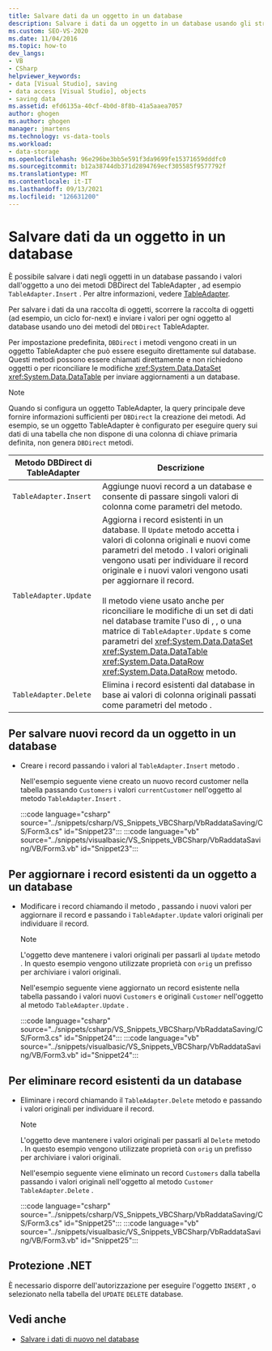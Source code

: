 ```yaml
---
title: Salvare dati da un oggetto in un database
description: Salvare i dati da un oggetto in un database usando gli strumenti dataset in Visual Studio. Informazioni su come salvare nuovi record, aggiornare i record esistenti ed eliminare i record esistenti.
ms.custom: SEO-VS-2020
ms.date: 11/04/2016
ms.topic: how-to
dev_langs:
- VB
- CSharp
helpviewer_keywords:
- data [Visual Studio], saving
- data access [Visual Studio], objects
- saving data
ms.assetid: efd6135a-40cf-4b0d-8f8b-41a5aaea7057
author: ghogen
ms.author: ghogen
manager: jmartens
ms.technology: vs-data-tools
ms.workload:
- data-storage
ms.openlocfilehash: 96e296be3bb5e591f3da9699fe15371659dddfc0
ms.sourcegitcommit: b12a38744db371d2894769ecf305585f9577792f
ms.translationtype: MT
ms.contentlocale: it-IT
ms.lasthandoff: 09/13/2021
ms.locfileid: "126631200"
---
```

# <a name="save-data-from-an-object-to-a-database"></a>Salvare dati da un oggetto in un database

È possibile salvare i dati negli oggetti in un database passando i valori dall'oggetto a uno dei metodi DBDirect del TableAdapter , ad esempio `TableAdapter.Insert` . Per altre informazioni, vedere [TableAdapter](../data-tools/create-and-configure-tableadapters.md).

Per salvare i dati da una raccolta di oggetti, scorrere la raccolta di oggetti (ad esempio, un ciclo for-next) e inviare i valori per ogni oggetto al database usando uno dei metodi del `DBDirect` TableAdapter.

Per impostazione predefinita, `DBDirect` i metodi vengono creati in un oggetto TableAdapter che può essere eseguito direttamente sul database. Questi metodi possono essere chiamati direttamente e non richiedono oggetti o per riconciliare le modifiche <xref:System.Data.DataSet> <xref:System.Data.DataTable> per inviare aggiornamenti a un database.

> [!NOTE]
> Quando si configura un oggetto TableAdapter, la query principale deve fornire informazioni sufficienti per `DBDirect` la creazione dei metodi. Ad esempio, se un oggetto TableAdapter è configurato per eseguire query sui dati di una tabella che non dispone di una colonna di chiave primaria definita, non genera `DBDirect` metodi.

|Metodo DBDirect di TableAdapter|Descrizione|
| - |-----------------|
|`TableAdapter.Insert`|Aggiunge nuovi record a un database e consente di passare singoli valori di colonna come parametri del metodo.|
|`TableAdapter.Update`|Aggiorna i record esistenti in un database. Il `Update` metodo accetta i valori di colonna originali e nuovi come parametri del metodo . I valori originali vengono usati per individuare il record originale e i nuovi valori vengono usati per aggiornare il record.<br /><br /> Il metodo viene usato anche per riconciliare le modifiche di un set di dati nel database tramite l'uso di , , o una matrice di `TableAdapter.Update` s come parametri del <xref:System.Data.DataSet> <xref:System.Data.DataTable> <xref:System.Data.DataRow> <xref:System.Data.DataRow> metodo.|
|`TableAdapter.Delete`|Elimina i record esistenti dal database in base ai valori di colonna originali passati come parametri del metodo .|

## <a name="to-save-new-records-from-an-object-to-a-database"></a>Per salvare nuovi record da un oggetto in un database

- Creare i record passando i valori al `TableAdapter.Insert` metodo .

     Nell'esempio seguente viene creato un nuovo record customer nella tabella passando `Customers` i valori `currentCustomer` nell'oggetto al metodo `TableAdapter.Insert` .

     :::code language="csharp" source="../snippets/csharp/VS_Snippets_VBCSharp/VbRaddataSaving/CS/Form3.cs" id="Snippet23":::
     :::code language="vb" source="../snippets/visualbasic/VS_Snippets_VBCSharp/VbRaddataSaving/VB/Form3.vb" id="Snippet23":::

## <a name="to-update-existing-records-from-an-object-to-a-database"></a>Per aggiornare i record esistenti da un oggetto a un database

- Modificare i record chiamando il metodo , passando i nuovi valori per aggiornare il record e passando i `TableAdapter.Update` valori originali per individuare il record.

    > [!NOTE]
    > L'oggetto deve mantenere i valori originali per passarli al `Update` metodo . In questo esempio vengono utilizzate proprietà con `orig` un prefisso per archiviare i valori originali.

     Nell'esempio seguente viene aggiornato un record esistente nella tabella passando i valori nuovi `Customers` e originali `Customer` nell'oggetto al metodo `TableAdapter.Update` .

     :::code language="csharp" source="../snippets/csharp/VS_Snippets_VBCSharp/VbRaddataSaving/CS/Form3.cs" id="Snippet24":::
     :::code language="vb" source="../snippets/visualbasic/VS_Snippets_VBCSharp/VbRaddataSaving/VB/Form3.vb" id="Snippet24":::

## <a name="to-delete-existing-records-from-a-database"></a>Per eliminare record esistenti da un database

- Eliminare i record chiamando il `TableAdapter.Delete` metodo e passando i valori originali per individuare il record.

    > [!NOTE]
    > L'oggetto deve mantenere i valori originali per passarli al `Delete` metodo . In questo esempio vengono utilizzate proprietà con `orig` un prefisso per archiviare i valori originali.

     Nell'esempio seguente viene eliminato un record `Customers` dalla tabella passando i valori originali nell'oggetto al metodo `Customer` `TableAdapter.Delete` .

     :::code language="csharp" source="../snippets/csharp/VS_Snippets_VBCSharp/VbRaddataSaving/CS/Form3.cs" id="Snippet25":::
     :::code language="vb" source="../snippets/visualbasic/VS_Snippets_VBCSharp/VbRaddataSaving/VB/Form3.vb" id="Snippet25":::

## <a name="net-security"></a>Protezione .NET

È necessario disporre dell'autorizzazione per eseguire l'oggetto `INSERT` , o selezionato nella tabella del `UPDATE` `DELETE` database.

## <a name="see-also"></a>Vedi anche

- [Salvare i dati di nuovo nel database](../data-tools/save-data-back-to-the-database.md)
